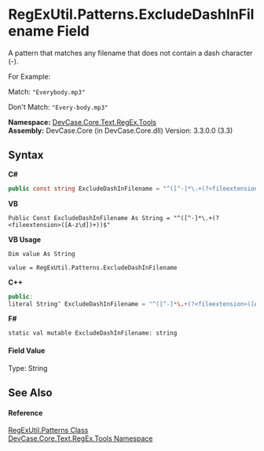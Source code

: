 # RegExUtil.Patterns.ExcludeDashInFilename Field
 

A pattern that matches any filename that does not contain a dash character (-). 

 For Example: 

 Match: `"Everybody.mp3"`

 Don't Match: `"Every-body.mp3"`

**Namespace:**&nbsp;<a href="N_DevCase_Core_Text_RegEx_Tools">DevCase.Core.Text.RegEx.Tools</a><br />**Assembly:**&nbsp;DevCase.Core (in DevCase.Core.dll) Version: 3.3.0.0 (3.3)

## Syntax

**C#**<br />
``` C#
public const string ExcludeDashInFilename = "^([^-]*\.+(?<fileextension>([A-z\d])+))$"
```

**VB**<br />
``` VB
Public Const ExcludeDashInFilename As String = "^([^-]*\.+(?<fileextension>([A-z\d])+))$"
```

**VB Usage**<br />
``` VB Usage
Dim value As String

value = RegExUtil.Patterns.ExcludeDashInFilename

```

**C++**<br />
``` C++
public:
literal String^ ExcludeDashInFilename = "^([^-]*\.+(?<fileextension>([A-z\d])+))$"
```

**F#**<br />
``` F#
static val mutable ExcludeDashInFilename: string
```


#### Field Value
Type: String

## See Also


#### Reference
<a href="T_DevCase_Core_Text_RegEx_Tools_RegExUtil_Patterns">RegExUtil.Patterns Class</a><br /><a href="N_DevCase_Core_Text_RegEx_Tools">DevCase.Core.Text.RegEx.Tools Namespace</a><br />
